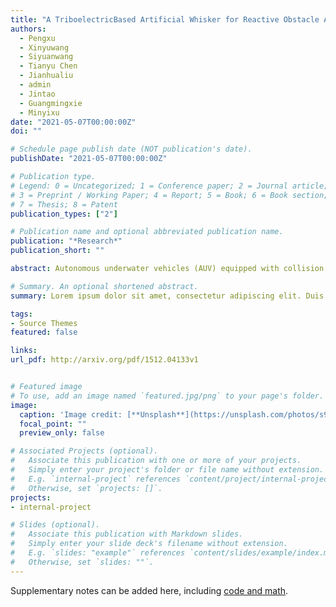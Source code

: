 ```yaml
---
title: "A TriboelectricBased Artificial Whisker for Reactive Obstacle Avoidance and Local Mapping"
authors:
  - Pengxu
  - Xinyuwang
  - Siyuanwang
  - Tianyu Chen
  - Jianhualiu
  - admin
  - Jintao
  - Guangmingxie
  - Minyixu
date: "2021-05-07T00:00:00Z"
doi: ""

# Schedule page publish date (NOT publication's date).
publishDate: "2021-05-07T00:00:00Z"

# Publication type.
# Legend: 0 = Uncategorized; 1 = Conference paper; 2 = Journal article;
# 3 = Preprint / Working Paper; 4 = Report; 5 = Book; 6 = Book section;
# 7 = Thesis; 8 = Patent
publication_types: ["2"]

# Publication name and optional abbreviated publication name.
publication: "*Research*"
publication_short: ""

abstract: Autonomous underwater vehicles (AUV) equipped with collision resistance can operate more confidently in areas with difficult-to-detect and avoid objects. This paper proposes an icosahedron tensegrity structure equipped with triboelectric soft stretchy sensors for a collision-resistant AUV. Specially, we construct a six-bar tensegrity using 24 separate soft sensors whose voltage output varies in response to the length variation of the sensors. The locations of the icosahedron's 12 nodes are determined using a motion-capture system when the icosahedron deforms in response to impact forces. The observed voltage and position data are utilized to train the transformer network, which results in the construction of a prediction model capable of accurately describing the shape change during the tensegrity deformation process. Experiments demonstrate that due to our design's potential to supply accurate posture predictions, AUV can successfully reorient itself after collision obstacle.

# Summary. An optional shortened abstract.
summary: Lorem ipsum dolor sit amet, consectetur adipiscing elit. Duis posuere tellus ac convallis placerat. Proin tincidunt magna sed ex sollicitudin condimentum.

tags:
- Source Themes
featured: false

links:
url_pdf: http://arxiv.org/pdf/1512.04133v1


# Featured image
# To use, add an image named `featured.jpg/png` to your page's folder. 
image:
  caption: 'Image credit: [**Unsplash**](https://unsplash.com/photos/s9CC2SKySJM)'
  focal_point: ""
  preview_only: false

# Associated Projects (optional).
#   Associate this publication with one or more of your projects.
#   Simply enter your project's folder or file name without extension.
#   E.g. `internal-project` references `content/project/internal-project/index.md`.
#   Otherwise, set `projects: []`.
projects:
- internal-project

# Slides (optional).
#   Associate this publication with Markdown slides.
#   Simply enter your slide deck's filename without extension.
#   E.g. `slides: "example"` references `content/slides/example/index.md`.
#   Otherwise, set `slides: ""`.
---
```




Supplementary notes can be added here, including [code and math](https://sourcethemes.com/academic/docs/writing-markdown-latex/).
